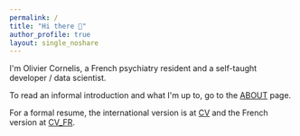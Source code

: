```yaml
---
permalink: /
title: "Hi there 👋"
author_profile: true
layout: single_noshare
---
```



I'm Olivier Cornelis, a French psychiatry resident and a self-taught developer / data scientist.

To read an informal introduction and what I'm up to, go to the [ABOUT](./about) page.

For a formal resume, the international version is at [CV](./cv_en) and the French version at [CV_FR](./cv_fr).
